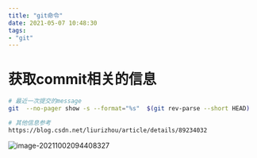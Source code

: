 ```yaml
---
title: "git命令"
date: 2021-05-07 10:48:30
tags:
- "git"
---
```




# 获取commit相关的信息

```bash
# 最近一次提交的message
git  --no-pager show -s --format="%s"  $(git rev-parse --short HEAD)

# 其他信息参考
https://blog.csdn.net/liurizhou/article/details/89234032
```

![image-20211002094408327](http://myapp.img.mykernel.cn/image-20211002094408327.png)